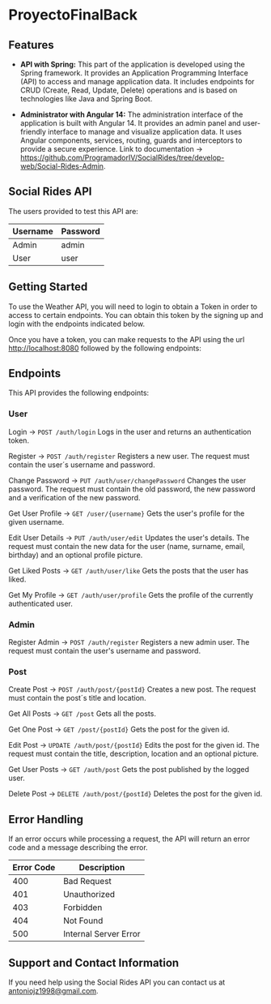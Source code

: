 # ProyectoFinalBack

## Features

- **API with Spring:** This part of the application is developed using the Spring framework. It provides an Application Programming Interface (API) to access and manage application data. It includes endpoints for CRUD (Create, Read, Update, Delete) operations and is based on technologies like Java and Spring Boot.

- **Administrator with Angular 14:** The administration interface of the application is built with Angular 14. It provides an admin panel and user-friendly interface to manage and visualize application data. It uses Angular components, services, routing, guards and interceptors to provide a secure experience. Link to documentation -> https://github.com/ProgramadorIV/SocialRides/tree/develop-web/Social-Rides-Admin.

## Social Rides API

The users provided to test this API are:

| Username | Password |
| --- | --- |
| Admin | admin |
| User | user |

Getting Started
---------------

To use the Weather API, you will need to login to obtain a Token in order to access to certain endpoints. You can obtain this token by the signing up and login with the endpoints indicated below.

Once you have a token, you can make requests to the API using the url <http://localhost:8080> followed by the following endpoints:

Endpoints
---------

This API provides the following endpoints:

### User

Login ->
`POST /auth/login`
Logs in the user and returns an authentication token.


Register ->
`POST /auth/register`
Registers a new user. The request must contain the user´s username and password.


Change Password ->
`PUT /auth/user/changePassword`
Changes the user password. The request must contain the old password, the new password and a verification of the new password.


Get User Profile ->
`GET /user/{username}`
Gets the user's profile for the given username.


Edit User Details ->
`PUT /auth/user/edit`
Updates the user's details. The request must contain the new data for the user (name, surname, email, birthday) and an optional profile picture.


Get Liked Posts ->
`GET /auth/user/like`
Gets the posts that the user has liked.


Get My Profile ->
`GET /auth/user/profile`
Gets the profile of the currently authenticated user.


### Admin

Register Admin ->
`POST /auth/register`
Registers a new admin user. The request must contain the user's username and password.

### Post

Create Post -> 
`POST /auth/post/{postId}`
Creates a new post. The request must contain the post´s title and location.


Get All Posts ->
`GET /post`
Gets all the posts.


Get One Post ->
`GET /post/{postId}`
Gets the post for the given id.


Edit Post ->
`UPDATE /auth/post/{postId}`
Edits the post for the given id. The request must contain the title, description, location and an optional picture.


Get User Posts ->
`GET /auth/post`
Gets the post published by the logged user.


Delete Post ->
`DELETE /auth/post/{postId}`
Deletes the post for the given id.


Error Handling
--------------

If an error occurs while processing a request, the API will return an error code and a message describing the error.

| Error Code | Description |
| --- | --- |
| 400 | Bad Request |
| 401 | Unauthorized |
| 403 | Forbidden |
| 404 | Not Found |
| 500 | Internal Server Error |

Support and Contact Information
-------------------------------

If you need help using the Social Rides API you can contact us at <antoniojz1998@gmail.com>.
